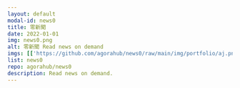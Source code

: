 ```yaml
---
layout: default
modal-id: news0
title: 零新聞
date: 2022-01-01
img: news0.png
alt: 零新聞 Read news on demand
imgs: [['https://github.com/agorahub/news0/raw/main/img/portfolio/aj.png', 'https://agora0.github.io/news/aj'], ['https://github.com/agorahub/news0/raw/main/img/portfolio/bbc.png', 'https://agora0.github.io/news/bbc'], ['https://github.com/agorahub/news0/raw/main/img/portfolio/cna.png', 'https://agora0.github.io/news/cna'], ['https://github.com/agorahub/news0/raw/main/img/portfolio/dw.png', 'https://agora0.github.io/news/dw'], ['https://github.com/agorahub/news0/raw/main/img/portfolio/kyodo.png', 'https://agora0.github.io/news/kyodo'], ['https://github.com/agorahub/news0/raw/main/img/portfolio/nyt.png', 'https://agora0.github.io/news/nyt'], ['https://github.com/agorahub/news0/raw/main/img/portfolio/rfa.png', 'https://agora0.github.io/news/rfa'], ['https://github.com/agorahub/news0/raw/main/img/portfolio/rthk.png', 'https://agora0.github.io/news/rthk']]
list: news0
repo: agorahub/news0
description: Read news on demand.
---
```

